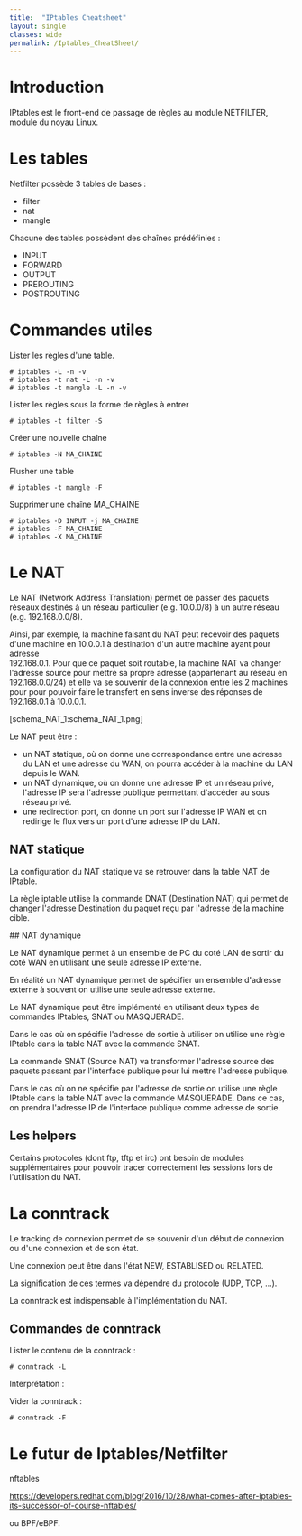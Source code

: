 ```yaml
---
title:  "IPtables Cheatsheet"
layout: single
classes: wide
permalink: /Iptables_CheatSheet/
---
```


# Introduction

IPtables est le front-end de passage de règles au module NETFILTER, module du
noyau Linux.


# Les tables

Netfilter possède 3 tables de bases :
- filter
- nat
- mangle

Chacune des tables possèdent des chaînes prédéfinies :
- INPUT
- FORWARD
- OUTPUT
- PREROUTING
- POSTROUTING

# Commandes utiles

Lister les règles d'une table.

```
# iptables -L -n -v
# iptables -t nat -L -n -v
# iptables -t mangle -L -n -v
```

Lister les règles sous la forme de règles à entrer
```
# iptables -t filter -S
```
Créer une nouvelle chaîne
```
# iptables -N MA_CHAINE
```

Flusher une table
```
# iptables -t mangle -F
```

Supprimer une chaîne MA_CHAINE
```
# iptables -D INPUT -j MA_CHAINE
# iptables -F MA_CHAINE
# iptables -X MA_CHAINE
```

# Le NAT

Le NAT (Network Address Translation) permet de passer des paquets réseaux
destinés à un réseau particulier (e.g. 10.0.0/8) à un autre réseau (e.g. 192.168.0.0/8).

Ainsi, par exemple, la machine faisant du NAT peut recevoir des paquets d'une
 machine en 10.0.0.1 à destination d'un autre machine ayant pour adresse  
 192.168.0.1. Pour que ce paquet soit routable, la machine NAT va changer
 l'adresse source pour mettre sa propre adresse (appartenant au réseau en
 192.168.0.0/24) et elle va se souvenir de la connexion entre les 2 machines
pour pour pouvoir faire le transfert en sens inverse des réponses de
 192.168.0.1 à 10.0.0.1.

[schema_NAT_1:schema_NAT_1.png]

Le NAT peut être :
- un NAT statique, où on donne une correspondance entre une adresse du LAN et
une adresse du WAN, on pourra accéder à la machine du LAN depuis le WAN.
- un NAT dynamique, où on donne une adresse IP et un réseau privé, l'adresse
IP sera l'adresse publique permettant d'accéder au sous réseau privé.
- une redirection port, on donne un port sur l'adresse IP WAN et on redirige
le flux vers un port d'une adresse IP du LAN.

## NAT statique

La configuration du NAT statique va se retrouver dans la table NAT de IPtable.

La règle iptable utilise la commande DNAT (Destination NAT) qui permet de changer
l'adresse Destination du paquet reçu par l'adresse de la machine cible.

## NAT dynamique

Le NAT dynamique permet à un ensemble de PC du coté LAN de sortir du coté WAN
 en utilisant une seule adresse IP externe.

En réalité un NAT dynamique permet de spécifier un ensemble d'adresse externe
 à souvent on utilise une seule adresse externe.

Le NAT dynamique peut être implémenté en utilisant deux types de commandes IPtables,
 SNAT ou MASQUERADE.

Dans le cas où on spécifie l'adresse de sortie à utiliser on utilise une règle
 IPtable dans la table NAT avec la commande SNAT.

La commande SNAT (Source NAT) va transformer l'adresse source des paquets
passant par l'interface publique pour lui mettre l'adresse publique.

Dans le cas où on ne spécifie par l'adresse de sortie on utilise une règle IPtable
 dans la table NAT avec la commande MASQUERADE.
Dans ce cas, on prendra l'adresse IP de l'interface publique comme adresse de sortie.

## Les helpers

Certains protocoles (dont ftp, tftp et irc) ont besoin de modules supplémentaires
pour pouvoir tracer correctement les sessions lors de l'utilisation du NAT.

# La conntrack

Le tracking de connexion permet de se souvenir d'un début de connexion ou d'une
connexion et de son état.

Une connexion peut être dans l'état NEW, ESTABLISED ou RELATED.

La signification de ces termes va dépendre du protocole (UDP, TCP, ...).

La conntrack est indispensable à l'implémentation du NAT.

## Commandes de conntrack

Lister le contenu de la conntrack :
```
# conntrack -L
```
Interprétation :

Vider la conntrack :
```
# conntrack -F
```

# Le futur de Iptables/Netfilter

nftables

https://developers.redhat.com/blog/2016/10/28/what-comes-after-iptables-its-successor-of-course-nftables/

ou BPF/eBPF.
